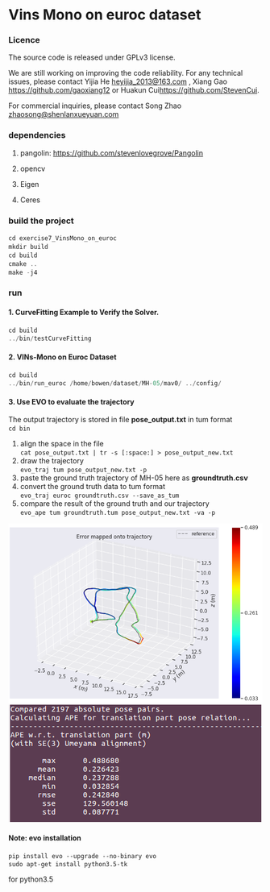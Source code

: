 # Vins Mono on euroc dataset

### Licence

The source code is released under GPLv3 license.

We are still working on improving the code reliability. For any technical issues, please contact Yijia He <heyijia_2013@163.com> , Xiang Gao <https://github.com/gaoxiang12> or Huakun Cui<https://github.com/StevenCui>.

For commercial inquiries, please contact Song Zhao <zhaosong@shenlanxueyuan.com>


### dependencies

1. pangolin: <https://github.com/stevenlovegrove/Pangolin>

2. opencv

3. Eigen

4. Ceres

### build the project

```c++
cd exercise7_VinsMono_on_euroc
mkdir build 
cd build
cmake ..
make -j4
```

### run
#### 1. CurveFitting Example to Verify the Solver.
```c++
cd build
../bin/testCurveFitting 
```

#### 2. VINs-Mono on Euroc Dataset
```c++
cd build
../bin/run_euroc /home/bowen/dataset/MH-05/mav0/ ../config/
```

#### 3. Use EVO to evaluate the trajectory
The output trajectory is stored in file **pose_output.txt** in tum format  
`cd bin`  
1. align the space in the file  
`cat pose_output.txt | tr -s [:space:] > pose_output_new.txt`  
2. draw the trajectory  
`evo_traj tum pose_output_new.txt -p`  
3. paste the ground truth trajectory of MH-05 here as **groundtruth.csv**  
4. convert the ground truth data to tum format  
`evo_traj euroc groundtruth.csv --save_as_tum`  
5. compare the result of the ground truth and our trajectory  
`evo_ape tum groundtruth.tum pose_output_new.txt -va -p`  
<div align=center><img src=./doc/compare_result.png></div>
<div align=center><img src=./doc/compare_result2.png></div>



#### Note: evo installation
```
pip install evo --upgrade --no-binary evo
sudo apt-get install python3.5-tk
```
for python3.5


